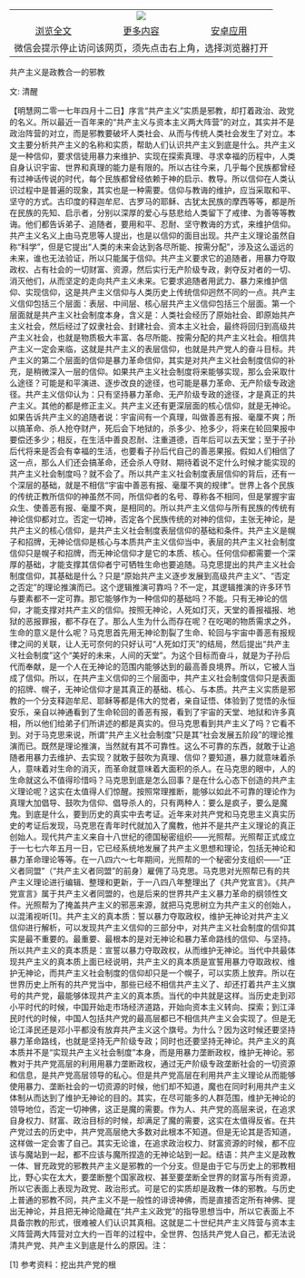 

<table>
  <tr>
    <td align="center" colspan="3">
      <a href="https://github.com/ogate/ogate/blob/master/README.md"><img src="https://cloud.githubusercontent.com/assets/11880933/13434984/f430fae2-e012-11e5-814f-c2df1e82b247.jpg"/></a>
    </td>
  </tr>
  <tr>
    <td align="center">
      <a href="https://s3.ap-south-1.amazonaws.com/ogatem/oGate.htm?c817279&from=oNote">浏览全文</a>
    </td>
    <td align="center">
      <a href="https://s3.ap-south-1.amazonaws.com/ogatem/oGate.htm?from=oNote">更多内容</a>
    </td>
    <td align="center">
      <a href="https://raw.githubusercontent.com/ogate/up/master/ogate.apk">安卓应用</a>
    </td>
  </tr>
  <tr>
    <td align="center" colspan="3">
      微信会提示停止访问该网页，须先点击右上角，选择浏览器打开
    </td>
  </tr>
</table>    


共产主义是政教合一的邪教


文: 清醒




【明慧网二零一七年四月十二日】序言“共产主义”实质是邪教，却打着政治、政党的名义。所以最近一百年来的“共产主义与资本主义两大阵营”的对立，其实并不是政治阵营的对立，而是邪教要破坏人类社会、从而与传统人类社会发生了对立。本文主要分析共产主义的名称和实质，帮助人们认识共产主义到底是什么。共产主义是一种信仰，要求信徒用暴力来维护、实现在探索真理、寻求幸福的历程中，人类自身认识宇宙、世界和真理的能力是有限的。所以古往今来，几乎每个民族都曾经有过神话传说的时代，每个民族都曾经依赖于神的启示、教导。所以信仰在人类认识过程中是普遍的现象，其实也是一种需要。信仰与教诲的维护，应当采取和平、坚守的方式。古印度的释迦牟尼、古罗马的耶稣、古犹太民族的摩西等等，都是所在民族的先知、启示者，分别以深厚的爱心与慈悲给人类留下了戒律、为善等等教诲。他们都告诉弟子、追随者，要用和平、忍耐、坚守教诲的方式，来维护信仰。共产主义名义上由马克思等人提出，也是以信仰的面目出现。共产主义理论虽然自称“科学”，但是它提出“人类的未来会达到各尽所能、按需分配”，涉及这么遥远的未来，谁也无法验证，所以只能属于信仰。共产主义要求它的追随者，用暴力夺取政权、占有社会的一切财富、资源，然后实行无产阶级专政，剥夺反对者的一切、消灭他们，从而坚定的走向共产主义未来。它要求追随者用武力、暴力来维护信仰、实现信仰，这是共产主义信仰与人类历史上传统信仰迥然不同的一点。共产主义信仰包括三个层面：表层、中间层、核心层共产主义信仰包括三个层面。第一个层面就是共产主义社会制度本身，含义是：人类社会经历了原始社会、即原始共产主义社会，然后经过了奴隶社会、封建社会、资本主义社会，最终将回归到高级共产主义社会，也就是物质极大丰富、各尽所能、按需分配的共产主义社会。相信共产主义一定会来临，这就是共产主义的表层信仰，也就是共产党人的奋斗目标。共产主义的第二个层面的信仰是暴力革命信仰，其实是对共产主义社会制度信仰的补充，是稍微深入一层的信仰。如果共产主义社会制度将来能够实现，那么会采取什么途径？可能是和平演进、逐步改良的途径，也可能是暴力革命、无产阶级专政途径。共产主义信仰认为：只有坚持暴力革命、无产阶级专政的途径，才是真正的共产主义。其他的都是修正主义。共产主义还有更深层面的核心信仰，就是无神论。如果告诉共产主义的追随者说：宇宙间有一个真理，叫做善恶有报、毫厘不爽；所以搞革命、杀人抢夺财产，死后会下地狱的，杀多少、抢多少，将来在轮回果报中要偿还多少；相反，在生活中善良忍耐、注重道德，百年后可以去天堂；至于子孙后代将来是否会有幸福的生活，也要看子孙后代自己的善恶果报。假如人们相信了这一点，那么人们还会搞革命，还会杀人夺财、期待着说不定什么时候才能实现的共产主义社会制度吗？就不会了。所以共产主义社会制度表层信仰的背后，还有一个深层的基础，就是不相信“宇宙中善恶有报、毫厘不爽的规律”。世界上各个民族的传统正教所信仰的神虽然不同，所信仰者的名号、尊称各不相同，但是掌握宇宙众生、使善恶有报、毫厘不爽，是相同的。所以共产主义信仰与所有民族的传统有神论信仰都对立。否定一切神，否定各个民族传统的对神的信仰，主张无神论，是共产主义的核心信仰，是共产主义社会制度表层信仰的基础和条件。共产主义是幌子和招牌，无神论信仰是核心与本质共产主义信仰当中，表层的共产主义社会制度信仰只是幌子和招牌，而无神论信仰才是它的本质、核心。任何信仰都需要一个深厚的基础，才能支撑其信仰者宁可牺牲生命也要追随。马克思提出的共产主义社会制度信仰，其基础是什么？只是“原始共产主义逐步发展到高级共产主义”、“否定之否定”的理论推演而已。这个逻辑推演可靠吗？不一定，其逻辑推演的许多环节与要素都不一定可靠。那它能够作为一种信仰的基础吗？不能。只有无神论的信仰，才能支撑对共产主义的信仰。按照无神论，人死如灯灭，天堂的善报福报、地狱的恶报罪报，都不存在了。那么人生为什么而存在呢？在吃喝的物质需求之外，生命的意义是什么呢？马克思首先用无神论割裂了生命、轮回与宇宙中善恶有报规律之间的关联，让人无可奈何的只好认可“人死如灯灭”的结局，然后提出“共产主义社会制度”这个“美好的未来，人间的天堂”。为这个目标而奋斗，就是为子孙后代而奉献，是一个人在无神论的范围内能够达到的最高善良境界。所以，它被人当成了信仰。所以，在共产主义信仰的三个层面中，共产主义社会制度信仰只是表面的招牌、幌子，无神论信仰才是其真正的基础、核心、与本质。共产主义实质是邪教的一个分支释迦牟尼、耶稣等都是伟大的觉者，亲自证悟、体验到了觉悟的永恒安乐，亲自以神通看到了生命轮回的善恶有报，看到了宇宙的天堂、地狱和许多真相，所以他们给弟子们所讲述的都是真实的。但马克思看到共产主义了吗？它看不到。对于马克思来说，所谓“共产主义社会制度”只是其“社会发展五阶段”的理论推演而已。既然是理论推演，当然就有其不可靠性。这么不可靠的东西，就敢于让追随者用暴力去维护、去实现？就敢于鼓吹为真理、信仰？要知道，暴力就意味着杀人，意味着对生命的消灭，而革命就意味着大面积的杀人。在马克思的眼中，人的生命就这么不值得珍惜吗？马克思到底是怎么回事？是在什么心态下创造的共产主义理论呢？这实在太值得人们惊醒。按照常理推断，能够以如此不可靠的理论作为真理大加倡导、鼓吹为信仰、倡导杀人的，只有两种人：要么是疯子，要么是魔鬼。到底是什么，要到历史的真实中去考证。近年来对共产党和马克思主义真实历史的考证后发现，马克思在青年时代就加入了魔教，他并不是共产主义理论的真正创始人。现代共产主义来自十八世纪的德国秘密组织——光照帮。光照帮正式成立于一七七六年五月一日，它已经系统地发展了共产主义思想和理论，包括无神论和暴力革命理论等等。在一八四六～七年期间，光照帮的一个秘密分支组织——“正义者同盟”（“共产主义者同盟”的前身）雇佣了马克思。马克思对光照帮已有的共产主义理论进行编辑、整理和更新，于一八四八年整理出了《共产党宣言》。《共产党宣言》属于共产主义者同盟的，也是后来的世界共产主义暴力革命的纲领性文件。光照帮为了掩盖共产主义的邪恶来源，就把马克思树立为共产主义的创始人，以混淆视听[1]。共产主义的真本质：誓以暴力夺取政权，维护无神论对共产主义信仰进行解析，可以发现共产主义信仰的三部分中，对共产主义社会制度的信仰其实是最不重要的。最重要、最根本的是对无神论和暴力革命路线的信仰、与坚持。所以共产主义的真本质是：宣誓以暴力夺取政权，从而维护无神论。当代中共最体现共产主义的真本质上面已经说明，共产主义的真本质是宣誓用暴力夺取政权、维护无神论，而共产主义社会制度的信仰却只是一个幌子，可以实质上放弃。所以在世界历史上所有的共产党当中，那些已经不相信共产主义了、却还打着共产主义旗号的共产党，最能够体现共产主义的真本质。当代的中共就是这样。当历史走到邓小平时代的时候，中国开始走市场经济道路，开始向资本主义转向、探索；到江泽民时代的时候，中国人包括共产党的最高层都已不相信共产主义会实现了。但是无论江泽民还是邓小平都没有放弃共产主义这个旗号。为什么？因为这时候还要坚持暴力革命路线，也就是坚持无产阶级专政；同时也还要坚持无神论。共产主义的真本质并不是“实现共产主义社会制度”本身，而是用暴力垄断政权，维护无神论。邪教对于共产党高层的利用用暴力垄断政权，通过无产阶级专政垄断社会的一切资源和信息，是共产党高层领导的私心。但是共产党高层在利用共产主义理论从而能够使用暴力、垄断社会的一切资源的时候，他们却不知道，魔也在同时利用共产主义体制从而达到了维护无神论的目的。其实，在尽可能多的人群范围，维护无神论的领导地位，否定一切神佛，这正是魔的需要。作为人、共产党的高层来说，在追求自身权力、财富、政治目标的时候，却满足了魔的需要，这实在太值得反省。在共产党过去的历史中，共产党高层绝大多数对此根本不知道。但是无论其是否知道，这样做一定会害了自己。其实无论谁，在追求政治权力、财富资源的时候，都不应该与魔站到一起，都不应该与魔所捏造的无神论站到一起。结语：共产主义是政教一体、冒充政党的邪教共产主义是邪教的一个分支。但是由于它与历史上的邪教相比，野心实在太大，要垄断整个国家政权、甚至要垄断全世界的财富与所有资源，所以它表面上表现为政党、政治形式。可是它的实质却是政教一体的邪教。与历史上普通的邪教不同，共产主义不是一般性的诽谤神佛，而是直接否定所有神佛、提出无神论，并且把无神论隐藏在“共产主义政党”的指导思想当中，所以它表面上不具备宗教的形式，很难被人们认识其真相。这就是二十世纪共产主义阵营与资本主义阵营两大阵营对立大约一百年的过程中，全世界、包括共产党人自己，都无法说清共产党、共产主义到底是什么的原因。注：

[1] 参考资料：挖出共产党的根


